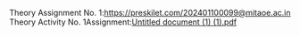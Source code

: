 Theory Assignment No. 1:https://preskilet.com/202401100099@mitaoe.ac.in
Theory Activity No. 1Assignment:[Untitled document (1) (1).pdf](https://github.com/user-attachments/files/20066600/Untitled.document.1.1.pdf)
